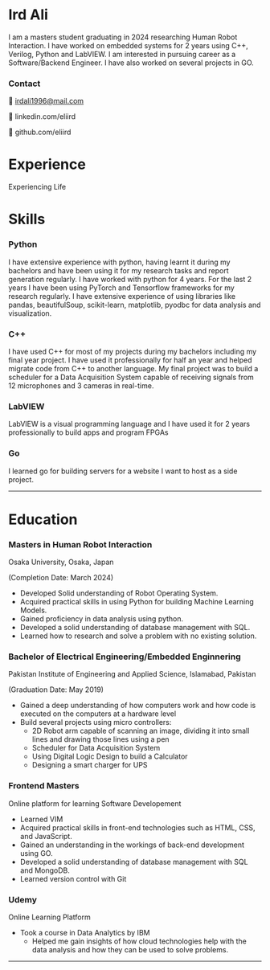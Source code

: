 # Ird Ali

I am a masters student graduating in 2024 researching Human Robot Interaction. I have worked on embedded systems for 2 years using C++, Verilog, Python and LabVIEW. I am interested in pursuing career as a Software/Backend Engineer. I have also worked on several projects in GO.

### **Contact**

📧 irdali1996@mail.com

🔗 linkedin.com/eliird

👾 github.com/eliird

# Experience

Experiencing Life

# Skills

### Python

I have extensive experience with python, having learnt it during my bachelors and have been using it for my research tasks and report generation regularly. I have worked with python for 4 years. For the last 2 years I have been using PyTorch and Tensorflow frameworks for my research regularly. I have extensive experience of using libraries like pandas, beautifulSoup, scikit-learn, matplotlib, pyodbc for data analysis and visualization.

### C++

I have used C++ for most of my projects during my bachelors including my final year project. I have used it professionally for half an year and helped migrate code from C++ to another language. My final project was to build a scheduler for a Data Acquisition System capable of receiving signals from 12 microphones and 3 cameras in real-time.  

### LabVIEW

LabVIEW is a visual programming language and I have used it for 2 years professionally to build apps and program FPGAs

### Go

I learned go for building servers for a website I want to host as a side project.

---

# Education

### Masters in Human Robot Interaction

Osaka University, Osaka, Japan

(Completion Date: March 2024)

- Developed Solid understanding of Robot Operating System.
- Acquired practical skills in using Python for building Machine Learning Models.
- Gained proficiency in data analysis using python.
- Developed a solid understanding of database management with SQL.
- Learned how to research and solve a problem with no existing solution.

### Bachelor of Electrical Engineering/Embedded Enginnering

Pakistan Institute of Engineering and Applied Science, Islamabad, Pakistan

(Graduation Date: May 2019)

- Gained a deep understanding of how computers work and how code is executed on the computers at a hardware level
- Build several projects using micro controllers:
    - 2D Robot arm capable of scanning an image, dividing it into small lines and drawing those lines using a pen
    - Scheduler for Data Acquisition System
    - Using Digital Logic Design to build a Calculator
    - Designing a smart charger for UPS

### Frontend Masters

Online platform for learning Software Developement

- Learned VIM
- Acquired practical skills in front-end technologies such as HTML, CSS, and JavaScript.
- Gained an understanding in the workings of back-end development using GO.
- Developed a solid understanding of database management with SQL and MongoDB.
- Learned version control with Git

### Udemy

Online Learning Platform

- Took a course in Data Analytics by IBM
    - Helped me gain insights of how cloud technologies help with the data analysis and how they can be used to solve problems.

---
